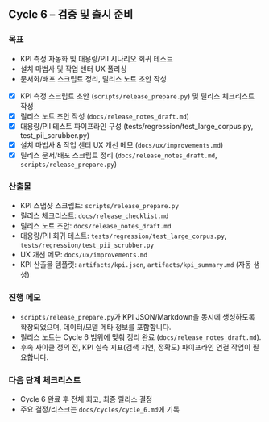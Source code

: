 ## Cycle 6 – 검증 및 출시 준비

### 목표
- KPI 측정 자동화 및 대용량/PII 시나리오 회귀 테스트
- 설치 마법사 및 작업 센터 UX 폴리싱
- 문서화/배포 스크립트 정리, 릴리스 노트 초안 작성

- [x] KPI 측정 스크립트 초안 (`scripts/release_prepare.py`) 및 릴리스 체크리스트 작성
- [x] 릴리스 노트 초안 작성 (`docs/release_notes_draft.md`)
- [x] 대용량/PII 테스트 파이프라인 구성 (tests/regression/test_large_corpus.py, test_pii_scrubber.py)
- [x] 설치 마법사 & 작업 센터 UX 개선 메모 (`docs/ux/improvements.md`)
- [x] 릴리스 문서/배포 스크립트 정리 (`docs/release_notes_draft.md`, `scripts/release_prepare.py`)

### 산출물
- KPI 스냅샷 스크립트: `scripts/release_prepare.py`
- 릴리스 체크리스트: `docs/release_checklist.md`
- 릴리스 노트 초안: `docs/release_notes_draft.md`
- 대용량/PII 회귀 테스트: `tests/regression/test_large_corpus.py`, `tests/regression/test_pii_scrubber.py`
- UX 개선 메모: `docs/ux/improvements.md`
- KPI 산출물 템플릿: `artifacts/kpi.json`, `artifacts/kpi_summary.md` (자동 생성)

### 진행 메모
- `scripts/release_prepare.py`가 KPI JSON/Markdown을 동시에 생성하도록 확장되었으며, 데이터/모델 메타 정보를 포함합니다.
- 릴리스 노트는 Cycle 6 범위에 맞춰 정리 완료 (`docs/release_notes_draft.md`).
- 후속 사이클 정의 전, KPI 실측 지표(검색 지연, 정확도) 파이프라인 연결 작업이 필요합니다.

### 다음 단계 체크리스트
- Cycle 6 완료 후 전체 회고, 최종 릴리스 결정
- 주요 결정/리스크는 `docs/cycles/cycle_6.md`에 기록
